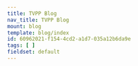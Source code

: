 ```yaml
---
title: TVPP Blog
nav_title: TVPP Blog
mount: blog
template: blog/index
id: 60962021-f154-4cd2-a1d7-035a12b6da9e
tags: [ ]
fieldset: default
---
```


